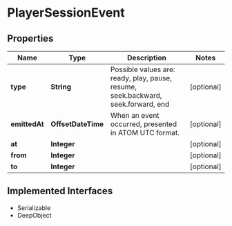 

# PlayerSessionEvent

## Properties

Name | Type | Description | Notes
------------ | ------------- | ------------- | -------------
**type** | **String** | Possible values are: ready, play, pause, resume, seek.backward, seek.forward, end |  [optional]
**emittedAt** | **OffsetDateTime** | When an event occurred, presented in ATOM UTC format. |  [optional]
**at** | **Integer** |  |  [optional]
**from** | **Integer** |  |  [optional]
**to** | **Integer** |  |  [optional]


## Implemented Interfaces

* Serializable
* DeepObject


